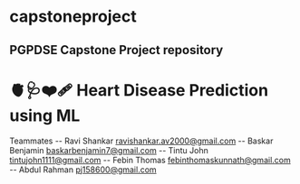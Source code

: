 # capstoneproject

## PGPDSE Capstone Project repository
# 🫀🩺❤️‍🩹 Heart Disease Prediction using ML

Teammates
-- Ravi Shankar ravishankar.av2000@gmail.com
-- Baskar Benjamin 	baskarbenjamin7@gmail.com
-- Tintu John tintujohn1111@gmail.com
-- Febin Thomas febinthomaskunnath@gmail.com
-- Abdul Rahman pj158600@gmail.com


